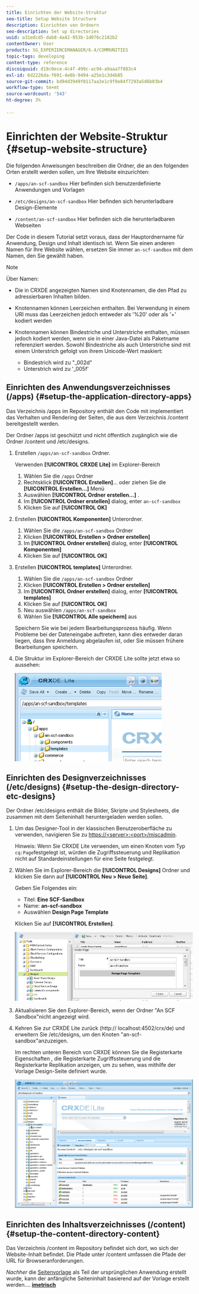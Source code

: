 ```yaml
---
title: Einrichten der Website-Struktur
seo-title: Setup Website Structure
description: Einrichten von Ordnern
seo-description: Set up directories
uuid: a31edcd5-dab8-4a42-953b-1d076c2182b2
contentOwner: User
products: SG_EXPERIENCEMANAGER/6.4/COMMUNITIES
topic-tags: developing
content-type: reference
discoiquuid: d18c0ece-4c4f-499c-ac94-a9aaa7f883c4
exl-id: 6d2226da-f691-4e8b-9494-a25e1c3d4b85
source-git-commit: bd94d3949f0117aa3e1c9f0e84f7293a5d6b03b4
workflow-type: tm+mt
source-wordcount: '543'
ht-degree: 3%

---
```


# Einrichten der Website-Struktur {#setup-website-structure}

Die folgenden Anweisungen beschreiben die Ordner, die an den folgenden Orten erstellt werden sollen, um Ihre Website einzurichten:

* `/apps/an-scf-sandbox`
Hier befinden sich benutzerdefinierte Anwendungen und Vorlagen

* `/etc/designs/an-scf-sandbox`
Hier befinden sich herunterladbare Design-Elemente

* `/content/an-scf-sandbox`
Hier befinden sich die herunterladbaren Webseiten

Der Code in diesem Tutorial setzt voraus, dass der Hauptordnername für Anwendung, Design und Inhalt identisch ist. Wenn Sie einen anderen Namen für Ihre Website wählen, ersetzen Sie immer `an-scf-sandbox` mit dem Namen, den Sie gewählt haben.

>[!NOTE]
>
>Über Namen:
>
>* Die in CRXDE angezeigten Namen sind Knotennamen, die den Pfad zu adressierbaren Inhalten bilden.
>* Knotennamen können Leerzeichen enthalten. Bei Verwendung in einem URI muss das Leerzeichen jedoch entweder als &#39;%20&#39; oder als &#39;+&#39; kodiert werden
>* Knotennamen können Bindestriche und Unterstriche enthalten, müssen jedoch kodiert werden, wenn sie in einer Java-Datei als Paketname referenziert werden. Sowohl Bindestriche als auch Unterstriche sind mit einem Unterstrich gefolgt von ihrem Unicode-Wert maskiert:
   >
   >   * Bindestrich wird zu &quot;_002d&quot;
   >   * Unterstrich wird zu &#39;_005f&#39;


## Einrichten des Anwendungsverzeichnisses (/apps) {#setup-the-application-directory-apps}

Das Verzeichnis /apps im Repository enthält den Code mit implementiert das Verhalten und Rendering der Seiten, die aus dem Verzeichnis /content bereitgestellt werden.

Der Ordner /apps ist geschützt und nicht öffentlich zugänglich wie die Ordner /content und /etc/designs.

1. Erstellen `/apps/an-scf-sandbox` Ordner.

   Verwenden **[!UICONTROL CRXDE Lite]** im Explorer-Bereich

   1. Wählen Sie die `/apps` Ordner
   1. Rechtsklick **[!UICONTROL Erstellen]**... oder ziehen Sie die **[!UICONTROL Erstellen...]** Menü
   1. Auswählen **[!UICONTROL Ordner erstellen...]** .
   1. Im **[!UICONTROL Ordner erstellen]** dialog, enter `an-scf-sandbox`
   1. Klicken Sie auf **[!UICONTROL OK]**

1. Erstellen **[!UICONTROL Komponenten]** Unterordner.

   1. Wählen Sie die `/apps/an-scf-sandbox` Ordner
   1. Klicken **[!UICONTROL Erstellen > Ordner erstellen]**
   1. Im **[!UICONTROL Ordner erstellen]** dialog, enter **[!UICONTROL Komponenten]**
   1. Klicken Sie auf **[!UICONTROL OK]**

1. Erstellen **[!UICONTROL templates]** Unterordner.

   1. Wählen Sie die `/apps/an-scf-sandbox` Ordner
   1. Klicken **[!UICONTROL Erstellen > Ordner erstellen]**
   1. Im **[!UICONTROL Ordner erstellen]** dialog, enter **[!UICONTROL templates]**
   1. Klicken Sie auf **[!UICONTROL OK]**
   1. Neu auswählen `/apps/an-scf-sandbox`
   1. Wählen Sie **[!UICONTROL Alle speichern]** aus

   Speichern Sie wie bei jedem Bearbeitungsprozess häufig. Wenn Probleme bei der Dateneingabe auftreten, kann dies entweder daran liegen, dass Ihre Anmeldung abgelaufen ist, oder Sie müssen frühere Bearbeitungen speichern.

1. Die Struktur im Explorer-Bereich der CRXDE Lite sollte jetzt etwa so aussehen:

   ![chlimage_1-44](assets/chlimage_1-44.png)

## Einrichten des Designverzeichnisses (/etc/designs) {#setup-the-design-directory-etc-designs}

Der Ordner /etc/designs enthält die Bilder, Skripte und Stylesheets, die zusammen mit dem Seiteninhalt heruntergeladen werden sollen.

1. Um das Designer-Tool in der klassischen Benutzeroberfläche zu verwenden, navigieren Sie zu [https://&lt;server>:&lt;port>/miscadmin](http://localhost:4502/miscadmin).

   Hinweis: Wenn Sie CRXDE Lite verwenden, um einen Knoten vom Typ `cq:Page`festgelegt ist, würden die Zugriffssteuerung und Replikation nicht auf Standardeinstellungen für eine Seite festgelegt.

1. Wählen Sie im Explorer-Bereich die **[!UICONTROL Designs]** Ordner und klicken Sie dann auf **[!UICONTROL Neu > Neue Seite]**.

   Geben Sie Folgendes ein:

   * Titel: **Eine SCF-Sandbox**
   * Name: **an-scf-sandbox**
   * Auswählen **Design Page Template**

   Klicken Sie auf **[!UICONTROL Erstellen]**.

   ![chlimage_1-45](assets/chlimage_1-45.png)

1. Aktualisieren Sie den Explorer-Bereich, wenn der Ordner &quot;An SCF Sandbox&quot;nicht angezeigt wird.

1. Kehren Sie zur CRXDE Lite zurück (http:// localhost:4502/crx/de) und erweitern Sie /etc/designs, um den Knoten &quot;an-scf-sandbox&quot;anzuzeigen.

   Im rechten unteren Bereich von CRXDE können Sie die Registerkarte Eigenschaften , die Registerkarte Zugriffssteuerung und die Registerkarte Replikation anzeigen, um zu sehen, was mithilfe der Vorlage Design-Seite definiert wurde.

   ![chlimage_1-46](assets/chlimage_1-46.png)

## Einrichten des Inhaltsverzeichnisses (/content) {#setup-the-content-directory-content}

Das Verzeichnis /content im Repository befindet sich dort, wo sich der Website-Inhalt befindet. Die Pfade unter /content umfassen die Pfade der URL für Browseranforderungen.

*Nachher* die [Seitenvorlage](initial-app.md#createthepagetemplate) als Teil der ursprünglichen Anwendung erstellt wurde, kann der anfängliche Seiteninhalt basierend auf der Vorlage erstellt werden.... [**imetrisch**](initial-app.md)
